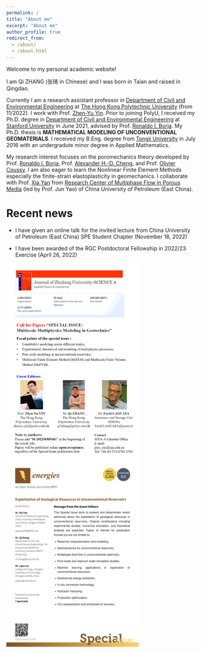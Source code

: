 ```yaml
---
permalink: /
title: "About me"
excerpt: "About me"
author_profile: true
redirect_from: 
  - /about/
  - /about.html
---
```


Welcome to my personal academic website!

I am Qi ZHANG (张琦 in Chinese) and I was born in Taian and raised in Qingdao.

Currently I am a research assistant professor in [Department of Civil and Environmental Engineering](https://www.polyu.edu.hk/cee/) at [The Hong Kong Polytechnic University](https://www.polyu.edu.hk/en/) (from 11/2022). I work with Prof. [Zhen-Yu Yin](https://www.polyu.edu.hk/cee/people/academic-staff/dr-zhen-yu-yin/). Prior to joining PolyU, I received my Ph.D. degree in [Department of Civil and Environmental Engineering](https://cee.stanford.edu/) at [Stanford University](https://www.stanford.edu/) in June 2021, advised by Prof. [Ronaldo I. Borja](https://web.stanford.edu/~borja/). My Ph.D. thesis is **MATHEMATICAL MODELING OF UNCONVENTIONAL GEOMATERIALS**. I received my B.Eng. degree from [Tongji University](https://www.tongji.edu.cn/) in July 2016 with an undergradute minor degree in Applied Mathematics.


My research interest focuses on the poromechanics theory developed by Prof. [Ronaldo I. Borja](https://web.stanford.edu/~borja/), Prof. [Alexander H.-D. Cheng](http://home.olemiss.edu/~acheng/), and Prof. [Olivier Coussy](https://doi.org/10.1002/nag.911). I am also eager to learn the Nonlinear Finite Element Methods especially the finite-strain elastoplasticity in geomechanics. I collaborate with Prof. [Xia Yan](http://pe.upc.edu.cn/2019/1107/c14043a224742/page.htm) from [Research Center of Multiphase Flow in Porous Media](http://oilcenter.pe.upc.edu.cn/main.htm) (led by Prof. Jun Yao) of China University of Petroleum (East China).

Recent news
======

<!---

FA = First Author; CA = Corresponding Author

- (FA) Paper on anistropic double porosity media and stabilized node-based smoothed finite element method (SNS-FEM) has been accepted for publication in *Computer Methods in Applied Mechanics and Engineering*. (September 18, 2022)

- (CA) Paper on roof water inrush study (wing crack initiation analytical solution and similar laboratory experiment) has been accepted for publication in *Engineering Failure Analysis*. (August 28, 2022)

- (FA) Paper on multiple porosity deformable media and multiphase flow has been accepted for publication in *Computers and Geotechnics*. (March 14, 2022)

--->

- I have given an online talk for the invited lecture from China University of Petroleum (East China) SPE Student Chapter (November 18, 2022)

- I have been awarded of the RGC Postdoctoral Fellowship in 2022/23 Exercise (April 26, 2022)

<img src="../images/MMMiG.png" width="350"/> <img src="../images/Energies_SI.jpg" width="350"/>